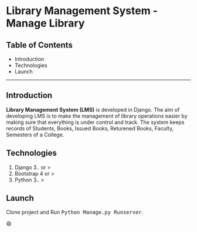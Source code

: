 # Library Management System - Manage Library #



## Table of Contents ##
* Introduction
* Technologies
* Launch

------------------------------------------------------------------------------------------------------------------------

## Introduction ##
__Library Management System (LMS)__ is developed in Django. The aim of developing LMS is to make the management of library operations easier by making sure that everything is under control and track. The system keeps records of Students, Books, Issued Books, Returened Books, Faculty, Semesters of a College. 



## Technologies ##
1. Django 3.*.* or >
2. Bootstrap 4 or > 
3. Python 3.*.* > 



## Launch ## 
Clone project and Run <kbd>Python Manage.py Runserver</kbd>.


:smile:
